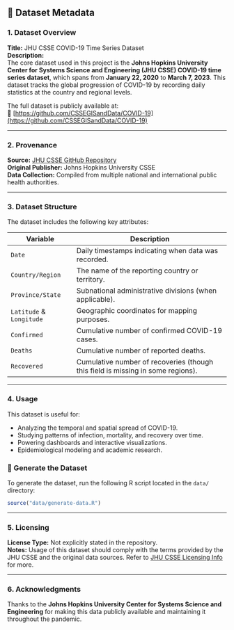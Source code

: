 ## 📄 Dataset Metadata

### 1. Dataset Overview  
**Title:** JHU CSSE COVID-19 Time Series Dataset  
**Description:**  
The core dataset used in this project is the **Johns Hopkins University Center for Systems Science and Engineering (JHU CSSE) COVID-19 time series dataset**, which spans from **January 22, 2020** to **March 7, 2023**. This dataset tracks the global progression of COVID-19 by recording daily statistics at the country and regional levels.  

The full dataset is publicly available at:  
🔗 [https://github.com/CSSEGISandData/COVID-19](https://github.com/CSSEGISandData/COVID-19)

---

### 2. Provenance  
**Source:** [JHU CSSE GitHub Repository](https://github.com/CSSEGISandData/COVID-19)  
**Original Publisher:** Johns Hopkins University CSSE  
**Data Collection:** Compiled from multiple national and international public health authorities.

---

### 3. Dataset Structure  
The dataset includes the following key attributes:

| **Variable**        | **Description**                                                                 |
|---------------------|---------------------------------------------------------------------------------|
| `Date`              | Daily timestamps indicating when data was recorded.                             |
| `Country/Region`    | The name of the reporting country or territory.                                 |
| `Province/State`    | Subnational administrative divisions (when applicable).                         |
| `Latitude` & `Longitude` | Geographic coordinates for mapping purposes.                             |
| `Confirmed`         | Cumulative number of confirmed COVID-19 cases.                                  |
| `Deaths`            | Cumulative number of reported deaths.                                           |
| `Recovered`         | Cumulative number of recoveries (though this field is missing in some regions). |

---

### 4. Usage  
This dataset is useful for:

- Analyzing the temporal and spatial spread of COVID-19.
- Studying patterns of infection, mortality, and recovery over time.
- Powering dashboards and interactive visualizations.
- Epidemiological modeling and academic research.

### 🔧 Generate the Dataset

To generate the dataset, run the following R script located in the `data/` directory:

```r
source("data/generate-data.R")
```
---

### 5. Licensing  
**License Type:** Not explicitly stated in the repository.  
**Notes:** Usage of this dataset should comply with the terms provided by the JHU CSSE and the original data sources. Refer to [JHU CSSE Licensing Info](https://github.com/CSSEGISandData/COVID-19#license) for more.

---

### 6. Acknowledgments  
Thanks to the **Johns Hopkins University Center for Systems Science and Engineering** for making this data publicly available and maintaining it throughout the pandemic.

